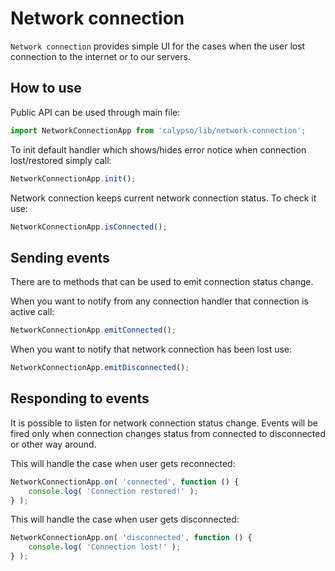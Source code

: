 # Network connection

`Network connection` provides simple UI for the cases when the user lost connection to the internet or to our servers.

## How to use

Public API can be used through main file:

```js
import NetworkConnectionApp from 'calypso/lib/network-connection';
```

To init default handler which shows/hides error notice when connection lost/restored simply call:

```js
NetworkConnectionApp.init();
```

Network connection keeps current network connection status. To check it use:

```js
NetworkConnectionApp.isConnected();
```

## Sending events

There are to methods that can be used to emit connection status change.

When you want to notify from any connection handler that connection is active call:

```js
NetworkConnectionApp.emitConnected();
```

When you want to notify that network connection has been lost use:

```js
NetworkConnectionApp.emitDisconnected();
```

## Responding to events

It is possible to listen for network connection status change. Events will be fired only when connection changes status from connected to disconnected or other way around.

This will handle the case when user gets reconnected:

```js
NetworkConnectionApp.on( 'connected', function () {
	console.log( 'Connection restored!' );
} );
```

This will handle the case when user gets disconnected:

```js
NetworkConnectionApp.on( 'disconnected', function () {
	console.log( 'Connection lost!' );
} );
```
